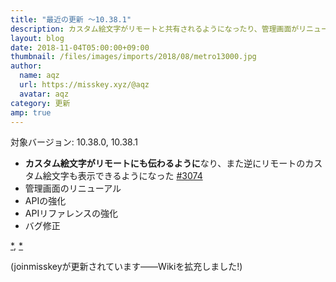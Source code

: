 ```yaml
---
title: "最近の更新 ～10.38.1"
description: カスタム絵文字がリモートと共有されるようになったり、管理画面がリニューアルされたりなど
layout: blog
date: 2018-11-04T05:00:00+09:00
thumbnail: /files/images/imports/2018/08/metro13000.jpg
author:
  name: aqz
  url: https://misskey.xyz/@aqz
  avatar: aqz
category: 更新
amp: true
---
```

対象バージョン: 10.38.0, 10.38.1  

- **カスタム絵文字がリモートにも伝わるように**なり、また逆にリモートのカスタム絵文字も表示できるようになった [#3074](https://github.com/syuilo/misskey/pull/3074)
- 管理画面のリニューアル
- APIの強化
- APIリファレンスの強化
- バグ修正

[*](https://misskey.xyz/notes/5bddbea79fe1d7002f4b07c7), [*](https://misskey.xyz/notes/5bddef4ebefdf5004ae5a5c6)

(joinmisskeyが更新されています――Wikiを拡充しました!)